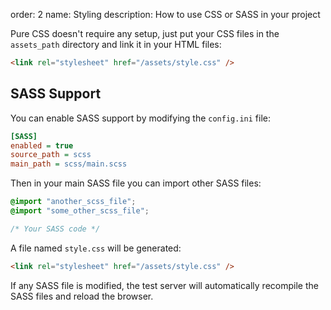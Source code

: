 order: 2
name: Styling
description: How to use CSS or SASS in your project

Pure CSS doesn't require any setup, just put your CSS files in the `assets_path` directory and link it in your HTML files:
```html
<link rel="stylesheet" href="/assets/style.css" />
```

## SASS Support

You can enable SASS support by modifying the `config.ini` file:
```ini
[SASS]
enabled = true
source_path = scss
main_path = scss/main.scss
```

Then in your main SASS file you can import other SASS files:
```scss
@import "another_scss_file";
@import "some_other_scss_file";

/* Your SASS code */
```

A file named `style.css` will be generated:
```html
<link rel="stylesheet" href="/assets/style.css" />
```

If any SASS file is modified, the test server will automatically recompile the SASS files and reload the browser.
